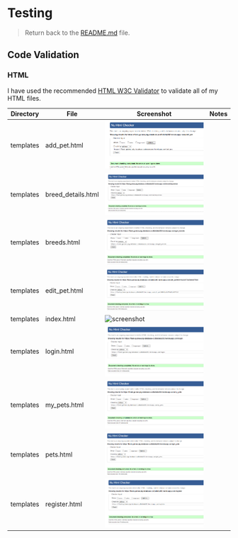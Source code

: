 # Testing

> Return back to the [README.md](README.md) file.


## Code Validation

### HTML

I have used the recommended [HTML W3C Validator](https://validator.w3.org) to validate all of my HTML files.

| Directory | File | Screenshot | Notes |
| --- | --- | --- | --- |
| templates | add_pet.html | ![screenshot](documentation/validation/add-pet-html.png) | |
| templates | breed_details.html | ![screenshot](documentation/validation/breed-details-html.png) | |
| templates | breeds.html | ![screenshot](documentation/validation/breeds-html.png) | |
| templates | edit_pet.html | ![screenshot](documentation/validation/edit-pet-html.png) | |
| templates | index.html | ![screenshot](documentation/validation/index-html.png) | |
| templates | login.html | ![screenshot](documentation/validation/login-html.png) | |
| templates | my_pets.html | ![screenshot](documentation/validation/my-pets-html.png) | |
| templates | pets.html | ![screenshot](documentation/validation/pets-html.png) | |
| templates | register.html | ![screenshot](documentation/validation/register-html.png) | |

